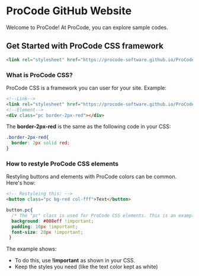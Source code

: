 # ProCode GitHub Website
Welcome to ProCode! At ProCode, you can explore sample codes.
## Get Started with ProCode CSS framework
```html
<link rel="stylesheet" href="https://procode-software.github.io/ProCode-GitHub-Site/procode.min.css">
```
### What is ProCode CSS?
ProCode CSS is a framework you can user for your site.
Example:
```html
<!--Link-->
<link rel="stylesheet" href="https://procode-software.github.io/ProCode-GitHub-Site/procode.min.css">
<!--Element-->
<div class="pc border-2px-red"></div>
```
The **border-2px-red** is the same as the following code in your CSS:
```css
.border-2px-red{
  border: 2px solid red;
}
```
### How to restyle ProCode CSS elements
Restyling buttons and elements with ProCode colors can be common. Here's how:
```html
<!-- Restyleing this: -->
<button class="pc bg-red col-fff">Text</button>
```
```css
button.pc{
  /* The "pc" class is used for ProCode CSS elements. This is an example used for a button */
  background: #008eff !important;
  padding: 10px !important;
  font-size: 20px !important;
 }
 ```
 The example shows:
 - To do this, use **!important** as shown in your CSS.
 - Keep the styles you need (like the text color kept as white)
